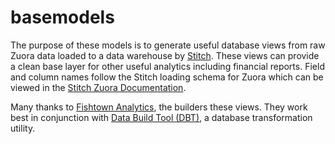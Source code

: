 # basemodels

The purpose of these models is to generate useful database views from raw Zuora data
loaded to a data warehouse by <a href=www.stitchdata.com>Stitch</a>. These views can 
provide a clean base layer for other useful analytics including financial reports. 
Field and column names follow the Stitch loading schema for Zuora which can be viewed in the 
<a href=https://www.stitchdata.com/docs/integrations/saas/zuora#schema>Stitch Zuora Documentation</a>.

Many thanks to <a href=https://www.fishtownanalytics.com/>Fishtown Analytics</a>, the builders these views. 
They work best in conjunction with <a href=https://github.com/fishtown-analytics/dbt>Data Build Tool (DBT)</a>, 
a database transformation utility.
